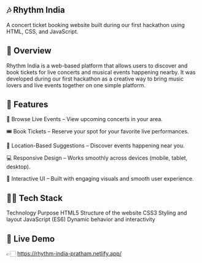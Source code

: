 ## 🎶 Rhythm India

A concert ticket booking website built during our first hackathon using HTML, CSS, and JavaScript.

## 📝 Overview

Rhythm India is a web-based platform that allows users to discover and book tickets for live concerts and musical events happening nearby. It was developed during our first hackathon as a creative way to bring music lovers and live events together on one simple platform.

## 🚀 Features

🎤 Browse Live Events – View upcoming concerts in your area.

🎟️ Book Tickets – Reserve your spot for your favorite live performances.

📍 Location-Based Suggestions – Discover events happening near you.

💻 Responsive Design – Works smoothly across devices (mobile, tablet, desktop).

🎨 Interactive UI – Built with engaging visuals and smooth user experience.

## 🧑‍💻 Tech Stack
Technology	      Purpose
HTML5            	Structure of the website
CSS3	            Styling and layout
JavaScript (ES6)	Dynamic behavior and interactivity

## 🛜 Live Demo
👉🏻 https://rhythm-india-pratham.netlify.app/
